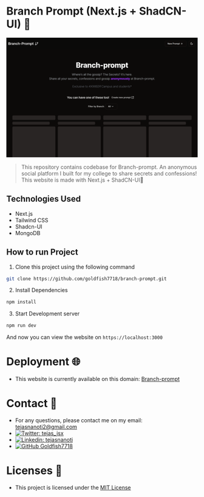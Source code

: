  # Branch Prompt (Next.js + ShadCN-UI) 🚀

![Landing Page](/snapshots/Landing.png)

> This repository contains codebase for Branch-prompt. An anonymous social platform I built for my college to share secrets and confessions! This website is made with Next.js + ShadCN-UI🚀

## Technologies Used

- Next.js
- Tailwind CSS
- Shadcn-UI
- MongoDB

## How to run Project

1. Clone this project using the following command

```bash
git clone https://github.com/goldfish7718/branch-prompt.git
```

2. Install Dependencies

```bash
npm install
```

3. Start Development server

```bash
npm run dev
```

And now you can view the website on `https://localhost:3000`

# Deployment 🌐

- This website is currently available on this domain: [Branch-prompt](https://branch-prompt.vercel.app)

# Contact 🔗

- For any questions, please contact me on my email: [tejasnanoti2@gmail.com](mailto:tejasnanoti2@gmail.com)
- [![Twitter: tejas_jsx](https://img.shields.io/twitter/follow/tejas_jsx?style=social)](https://twitter.com/tejas_jsx)
- [![Linkedin: tejasnanoti](https://img.shields.io/badge/-tejasnanoti-blue?style=flat-square&logo=Linkedin&logoColor=white&link=https://www.linkedin.com/in/tejas-nanoti-23965823b/)](https://www.linkedin.com/in/tejas-nanoti-23965823b/)
- [![GitHub Goldfish7718](https://img.shields.io/github/followers/Goldfish7718?label=follow&style=social)](https://github.com/Goldfish7718)

# Licenses 📃

- This project is licensed under the [MIT License](LICENSE)